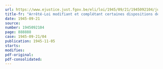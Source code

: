 ```yaml
---
url: https://www.ejustice.just.fgov.be/eli/loi/1945/09/21/1945092104/justel
title-fr: "Arrêté-Loi modifiant et complétant certaines dispositions de la loi du 10 juin 1937, relative à l' octroi d'allocations spéciales aux estropiés, mutilés, etc."
date: 1945-09-21
source:
number: 1945092104
page: 888888
case: 1945-09-21/04
publication: 1945-11-05
starts:
modifies:
pdf-original:
pdf-consolidated:
---
```


